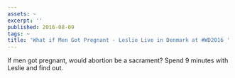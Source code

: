 ```yaml
---
assets: ~
excerpt: ''
published: 2016-08-09
tags: ~
title: 'What if Men Got Pregnant - Leslie Live in Denmark at #WD2016 '
---
```

If men got pregnant, would abortion be a sacrament? Spend 9 minutes with Leslie and find out. 